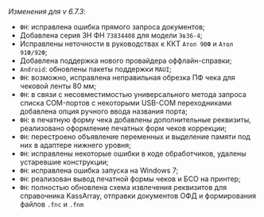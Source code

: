 _Изменения для v 6.7.3_:
- `ФН`: исправлена ошибка прямого запроса документов;
- Добавлена серия ЗН ФН `73834408` для модели `Эв36-4`;
- Исправлены неточности в руководствах к ККТ `Атол 90Ф` и `Атол 91Ф/92Ф`;
- Добавлена поддержка нового провайдера оффлайн-справки;
- `Android`: обновлены пакеты поддержки `MAUI`;
- `ФН`: возможно, исправлена неправильная обрезка ПФ чека для чековой ленты 80 мм;
- `ФН`: в связи с несовместимостью универсального метода запроса списка COM-портов с некоторыми USB-COM переходниками добавлена опция ручного ввода названия порта;
- `ФН`: в печатную форму чека добавлены дополнительные реквизиты, реализовано оформление печатных форм чеков коррекции;
- `ФН`: перестроено объявление переменных и выделение памяти под них в адаптере нижнего уровня;
- `ФН`: исправлены некоторые ошибки в коде обработчиков, удалены устаревшие конструкции;
- `ФН`: исправлена ошибка запуска на Windows 7;
- `ФН`: реализован вывод печатной формы чеков и БСО на принтер;
- `ФН`: полностью обновлена схема извлечения реквизитов для справочника KassArray, отправки документов ОФД и формирования файлов `.fnc` и `.fnm`
